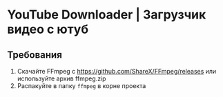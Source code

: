 # YouTube Downloader | Загрузчик видео с ютуб
## Требования
1. Скачайте FFmpeg с https://github.com/ShareX/FFmpeg/releases или используйте архив ffmpeg.zip
2. Распакуйте в папку `ffmpeg` в корне проекта
